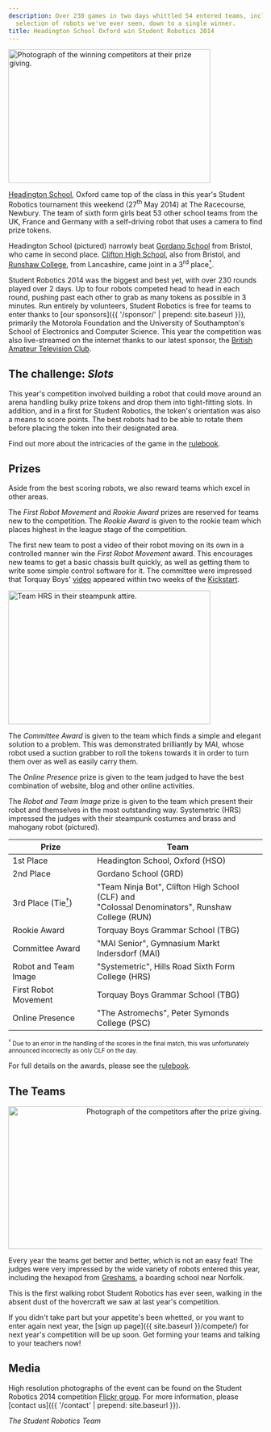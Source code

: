 ```yaml
---
description: Over 230 games in two days whittled 54 entered teams, including the widest
  selection of robots we've ever seen, down to a single winner.
title: Headington School Oxford win Student Robotics 2014
---
```

<a href="https://www.flickr.com/photos/howiegoing/14065824731/in/pool-sr2014/" title="The winning team - Headington School Oxford. Photograph credit Howard Buck.">
  <img class="right" src="{{ site.baseurl }}/images/content/blog/sr2014/hso-winners.jpg" width="400" height="265" alt="Photograph of the winning competitors at their prize giving.">
</a>

[Headington School](http://www.headington.org/), Oxford came top of the class in this
year's Student Robotics tournament this weekend (27<sup>th</sup> May 2014) at The Racecourse, Newbury.
The team of sixth form girls beat 53 other school teams from the UK,
France and Germany with a self-driving robot that uses a camera to find prize tokens.

Headington School (pictured) narrowly beat [Gordano School](http://www.gordano.n-somerset.sch.uk/) from Bristol, who 
came in second place. [Clifton High School](http://www.cliftonhigh.bristol.sch.uk/), also from Bristol, and 
[Runshaw College](http://www.runshaw.ac.uk/), from Lancashire, came joint in a 
3<sup>rd</sup> place<a href="#tie-footnote"><sup>†</sup></a>.

Student Robotics 2014 was the biggest and best yet, with over 230 rounds played over 2 days.
Up to four robots competed head to head in each round, pushing past each other to grab as many tokens as possible in 
3 minutes.
Run entirely by volunteers, Student Robotics is free for teams to enter thanks to [our sponsors]({{ '/sponsor/' | prepend: site.baseurl }}),
primarily the Motorola Foundation and the University of Southampton's School of Electronics and Computer Science. This 
year the competition was also live-streamed on the internet thanks to our latest sponsor,
the [British Amateur Television Club](http://www.batc.org.uk/).

The challenge: *Slots*
----------------------

This year's competition involved building a robot that could move around an arena handling bulky prize tokens and drop 
them into tight-fitting slots. In addition, and in a first for Student Robotics, the token's orientation was also a 
means to score points. The best robots had to be able to rotate them before placing the token into their designated 
area.

Find out more about the intricacies of the game in the [rulebook](https://studentrobotics.org/docs/resources/2014/rulebook.pdf).

Prizes
------
Aside from the best scoring robots, we also reward teams which excel in other areas.

The *First Robot Movement* and *Rookie Award* prizes are reserved for teams new to the competition.
The *Rookie Award* is given to the rookie team which places highest in the league stage of the competition.

The first new team to post a video of their robot moving on its own in a controlled manner win the *First Robot Movement* award.
This encourages new teams to get a basic chassis built quickly, as well as getting them to write some simple control software for it.
The committee were impressed that Torquay Boys' [video](https://docs.google.com/file/d/0B7buz3R0lXPsaTl4eEwxMDVxRjg/preview) appeared within two weeks of the [Kickstart](/blog/2013-11-22_sr2014_underway).

<a href="{{ site.baseurl }}/images/content/blog/sr2014/hrs-large.jpg" title="Team HRS">
  <img class="right" src="{{ site.baseurl }}/images/content/blog/sr2014/hrs-small.jpg" width="400" height="265" alt="Team HRS in their steampunk attire.">
</a>

The *Committee Award* is given to the team which finds a simple and elegant solution to a problem.
This was demonstrated brilliantly by MAI,
 whose robot used a suction grabber to roll the tokens towards it in order to turn them over as well as easily carry them.

The *Online Presence* prize is given to the team judged to have the best combination of website, blog and other online activities.

The *Robot and Team Image* prize is given to the team which present their robot and themselves in the most outstanding way.
Systemetric (HRS) impressed the judges with their steampunk costumes and brass and mahogany robot (pictured).


| Prize                                                    | Team
|----------------------------------------------------------|-----------------------------------------------
| 1st Place                                                | Headington School, Oxford (HSO)
| 2nd Place                                                | Gordano School (GRD)
| 3rd Place (Tie<a href="#tie-footnote"><sup>†</sup></a>)  | "Team Ninja Bot", Clifton High School (CLF) and <br /> "Colossal Denominators", Runshaw College (RUN)
| Rookie Award                                             | Torquay Boys Grammar School (TBG)
| Committee Award                                          | "MAI Senior", Gymnasium Markt Indersdorf (MAI)
| Robot and Team Image                                     | "Systemetric", Hills Road Sixth Form College (HRS)
| First Robot Movement                                     | Torquay Boys Grammar School (TBG)
| Online Presence                                          | "The Astromechs", Peter Symonds College (PSC)


<sup id="tie-footnote"><sup>†</sup> Due to an error in the handling of the scores in the final match, this was unfortunately announced incorrectly as only CLF on the day.</sup>

For full details on the awards, please see the [rulebook](https://studentrobotics.org/docs/resources/2014/rulebook.pdf).


The Teams
---------

<p style="text-align:center;">
  <a href="https://www.flickr.com/photos/richardpbarlow/14043782196/in/pool-sr2014/" title="All the competitors after the prize giving. Photograph credit Rich Barlow.">
    <img src="{{ site.baseurl }}/images/content/blog/sr2014/everyone.jpg"  alt="Photograph of the competitors after the prize giving." width="640" height="283">
  </a>
</p>

Every year the teams get better and better, which is not an easy feat!
The judges were very impressed by the wide variety of robots entered this year,
 including the hexapod from [Greshams](http://www.greshams.com/), a boarding school near Norfolk.

This is the first walking robot Student Robotics has ever seen,
 walking in the absent dust of the hovercraft we saw at last year's competition.

If you didn't take part but your appetite's been whetted, or you want to enter again next year,
 the [sign up page]({{ site.baseurl }}/compete/) for next year's competition will be up soon.
Get forming your teams and talking to your teachers now!


Media
-----

High resolution photographs of the event can be found on the Student Robotics 2014 competition [Flickr group](http://www.flickr.com/groups/sr2014/).
For more information, please [contact us]({{ '/contact' | prepend: site.baseurl }}).

_The Student Robotics Team_
